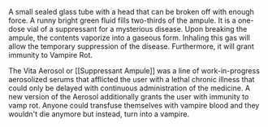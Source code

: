 A small sealed glass tube with a head that can be broken off with enough force. A runny bright green fluid fills two-thirds of the ampule. It is a one-dose vial of a suppressant for a mysterious disease. Upon breaking the ampule, the contents vaporize into a gaseous form. Inhaling this gas will allow the temporary suppression of the disease. Furthermore, it will grant immunity to Vampire Rot.

The Vita Aerosol or [[Suppressant Ampule]] was a line of work-in-progress aerosolized serums that afflicted the user with a lethal chronic illness that could only be delayed with continuous administration of the medicine. A new version of the Aerosol additionally grants the user with immunity to vamp rot. Anyone could transfuse themselves with vampire blood and they wouldn't die anymore but instead, turn into a vampire.